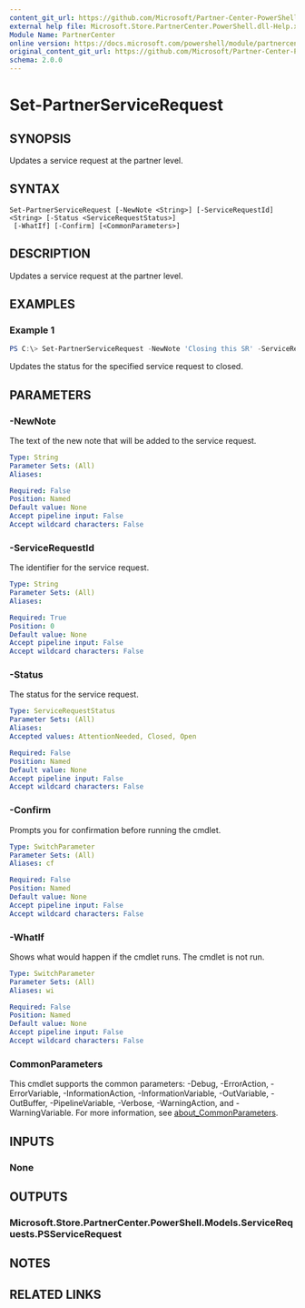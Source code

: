 ```yaml
---
content_git_url: https://github.com/Microsoft/Partner-Center-PowerShell/blob/master/docs/help/Set-PartnerServiceRequest.md
external help file: Microsoft.Store.PartnerCenter.PowerShell.dll-Help.xml
Module Name: PartnerCenter
online version: https://docs.microsoft.com/powershell/module/partnercenter/Set-PartnerServiceRequest
original_content_git_url: https://github.com/Microsoft/Partner-Center-PowerShell/blob/master/docs/help/Set-PartnerServiceRequest.md
schema: 2.0.0
---
```


# Set-PartnerServiceRequest

## SYNOPSIS
Updates a service request at the partner level.

## SYNTAX

```
Set-PartnerServiceRequest [-NewNote <String>] [-ServiceRequestId] <String> [-Status <ServiceRequestStatus>]
 [-WhatIf] [-Confirm] [<CommonParameters>]
```

## DESCRIPTION
Updates a service request at the partner level.

## EXAMPLES

### Example 1
```powershell
PS C:\> Set-PartnerServiceRequest -NewNote 'Closing this SR' -ServiceRequestId '618000000000000' -Status Closed
```

Updates the status for the specified service request to closed.

## PARAMETERS

### -NewNote
The text of the new note that will be added to the service request.

```yaml
Type: String
Parameter Sets: (All)
Aliases:

Required: False
Position: Named
Default value: None
Accept pipeline input: False
Accept wildcard characters: False
```

### -ServiceRequestId
The identifier for the service request.

```yaml
Type: String
Parameter Sets: (All)
Aliases:

Required: True
Position: 0
Default value: None
Accept pipeline input: False
Accept wildcard characters: False
```

### -Status
The status for the service request.

```yaml
Type: ServiceRequestStatus
Parameter Sets: (All)
Aliases:
Accepted values: AttentionNeeded, Closed, Open

Required: False
Position: Named
Default value: None
Accept pipeline input: False
Accept wildcard characters: False
```

### -Confirm
Prompts you for confirmation before running the cmdlet.

```yaml
Type: SwitchParameter
Parameter Sets: (All)
Aliases: cf

Required: False
Position: Named
Default value: None
Accept pipeline input: False
Accept wildcard characters: False
```

### -WhatIf
Shows what would happen if the cmdlet runs.
The cmdlet is not run.

```yaml
Type: SwitchParameter
Parameter Sets: (All)
Aliases: wi

Required: False
Position: Named
Default value: None
Accept pipeline input: False
Accept wildcard characters: False
```

### CommonParameters
This cmdlet supports the common parameters: -Debug, -ErrorAction, -ErrorVariable, -InformationAction, -InformationVariable, -OutVariable, -OutBuffer, -PipelineVariable, -Verbose, -WarningAction, and -WarningVariable. For more information, see [about_CommonParameters](http://go.microsoft.com/fwlink/?LinkID=113216).

## INPUTS

### None

## OUTPUTS

### Microsoft.Store.PartnerCenter.PowerShell.Models.ServiceRequests.PSServiceRequest

## NOTES

## RELATED LINKS
